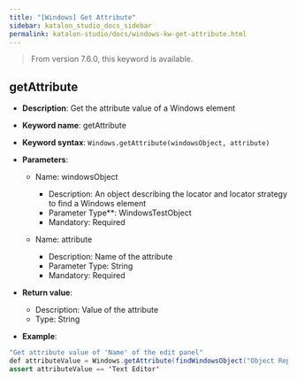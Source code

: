 ```yaml
---
title: "[Windows] Get Attribute"
sidebar: katalon_studio_docs_sidebar
permalink: katalon-studio/docs/windows-kw-get-attribute.html
---
```


> From version 7.6.0, this keyword is available.

## getAttribute

* **Description**: Get the attribute value of a Windows element
* **Keyword name**: getAttribute
* **Keyword syntax**: `Windows.getAttribute(windowsObject, attribute)`
* **Parameters**:

   * Name: windowsObject
      * Description: An object describing the locator and locator strategy to find a Windows element
      * Parameter Type**: WindowsTestObject
      * Mandatory: Required

   * Name: attribute
      * Description: Name of the attribute
      * Parameter Type: String
      * Mandatory: Required

* **Return value**:
   * Description: Value of the attribute
   * Type: String

* **Example**:

```java
"Get attribute value of 'Name' of the edit panel"
def attributeValue = Windows.getAttribute(findWindowsObject("Object Repository/Edit"), 'Name')
assert attributeValue == 'Text Editor'
```

